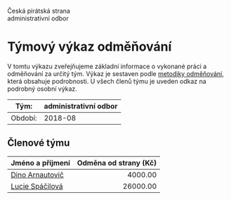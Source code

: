 Česká pirátská strana  
administrativní odbor

Týmový výkaz odměňování
===========================

V tomtu výkazu zveřejňujeme základní informace o vykonané práci a odměňování
za určitý tým. Výkaz je sestaven podle [metodiky odměňování][metodika],
která obsahuje podrobnosti. U všech členů týmu je uveden odkaz na podrobný osobní výkaz.

Tým:                     | administrativní odbor
-----------------------  | --------------------
Období:                  | 2018-08

Členové týmu
--------------

| Jméno a příjmení                    |   Odměna od strany (Kč) |
|:------------------------------------|------------------------:|
| [Dino Arnautovič](dino-arnautovic/) |                 4000.00 |
| [Lucie Spáčilová](lucie-spacilova/) |                26000.00 |


[metodika]: https://redmine.pirati.cz/projects/po/wiki/Odmenovani

